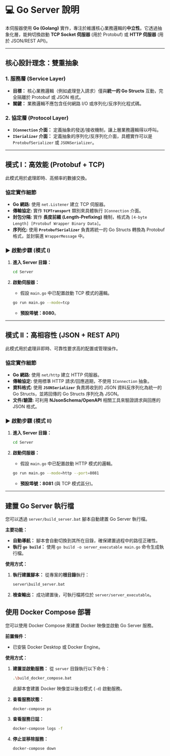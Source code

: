 # 💻 Go Server 說明

本伺服器使用 **Go (Golang)** 實作，專注於維護核心業務邏輯的**中立性**。它透過抽象化層，能夠切換啟動 **TCP Socket 伺服器** (用於 Protobuf) 或 **HTTP 伺服器** (用於 JSON/REST API)。

---

## 核心設計理念：雙重抽象

### 1. 服務層 (Service Layer)

* **目標：** 核心業務邏輯（例如處理登入請求）僅與**統一的 Go Structs** 互動，完全隔離於 Protobuf 或 JSON 格式。
* **關鍵：** 業務邏輯不應包含任何網路 I/O 或序列化/反序列化程式碼。

### 2. 協定層 (Protocol Layer)

* **`IConnection` 介面：** 定義抽象的發送/接收機制，讓上層業務邏輯得以呼叫。
* **`ISerializer` 介面：** 定義抽象的序列化/反序列化介面，具體實作可以是 `ProtobufSerializer` 或 `JSONSerializer`。

---

## 模式 I：高效能 (Protobuf + TCP)

此模式用於處理即時、高頻率的數據交換。

### 協定實作細節

* **Go 網路:** 使用 `net.Listener` 建立 TCP 伺服器。
* **傳輸協定:** 實作 **`TCPTransport`** 類別來具體執行 `IConnection` 介面。
* **封包分隔:** 實作 **長度前綴 (Length-Prefixing)** 機制，格式為 `[4-byte Length] [Protobuf Wrapper Binary Data]`。
* **序列化:** 使用 **`ProtobufSerializer`** 負責將統一的 Go Structs 轉換為 Protobuf 格式，並封裝進 `WrapperMessage` 中。

### ▶️ 啟動步驟 (模式 I)

1. **進入 Server 目錄：**

    ```bash
    cd Server
    ```

2. **啟動伺服器：**
    * 假設 `main.go` 中已配置啟動 TCP 模式的邏輯。

    ```bash
    go run main.go --mode=tcp
    ```

    * **預設埠號：8080**。

---

## 模式 II：高相容性 (JSON + REST API)

此模式用於處理非即時、可靠性要求高的配置或管理操作。

### 協定實作細節

* **Go 網路:** 使用 `net/http` 建立 HTTP 伺服器。
* **傳輸協定:** 使用標準 HTTP 請求/回應週期，不使用 `IConnection` 抽象。
* **資料格式:** 使用 **`JSONSerializer`** 負責將收到的 JSON 資料反序列化為統一的 Go Structs，並將回傳的 Go Structs 序列化為 JSON。
* **文件/驗證:** 可利用 **NJsonSchema/OpenAPI** 相關工具來驗證請求與回應的 JSON 格式。

### ▶️ 啟動步驟 (模式 II)

1. **進入 Server 目錄：**

    ```bash
    cd Server
    ```

2. **啟動伺服器：**
    * 假設 `main.go` 中已配置啟動 HTTP 模式的邏輯。

    ```bash
    go run main.go --mode=http --port=8081
    ```

    * **預設埠號：8081** (與 TCP 模式區分)。

---

## 建置 Go Server 執行檔

您可以透過 `server/build_server.bat` 腳本自動建置 Go Server 執行檔。

**主要功能：**

* **自動導航：** 腳本會自動切換到其所在目錄，確保建置過程中的路徑正確性。
* **執行 `go build`：** 使用 `go build -o server_executable main.go` 命令生成執行檔。

**使用方式：**

1. **執行建置腳本：** 從專案的**根目錄**執行：

    ```bash
    server\build_server.bat
    ```

2. **檢查輸出：** 成功建置後，可執行檔將位於 `server/server_executable`。

## 使用 Docker Compose 部署

您可以使用 Docker Compose 來建置 Docker 映像並啟動 Go Server 服務。

**前置條件：**

* 已安裝 Docker Desktop 或 Docker Engine。

**使用方式：**

1. **建置並啟動服務：**
    從 `server` 目錄執行以下命令：

    ```bash
    .\build_docker_compose.bat
    ```

    此腳本會建置 Docker 映像並以後台模式 (`-d`) 啟動服務。

2. **查看服務狀態：**

    ```bash
    docker-compose ps
    ```

3. **查看服務日誌：**

    ```bash
    docker-compose logs -f
    ```

4. **停止並移除服務：**

    ```bash
    docker-compose down
    ```
